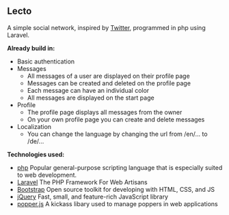 ## Lecto

A simple social network, inspired by [Twitter], programmed in php using Laravel.

**Already build in:**
* Basic authentication
* Messages
  * All messages of a user are displayed on their profile page
  * Messages can be created and deleted on the profile page
  * Each message can have an individual color
  * All messages are displayed on the start page
* Profile
  * The profile page displays all messages from the owner
  * On your own profile page you can create and delete messages 
* Localization
  * You can change the language by changing the url from /en/... to /de/...

**Technologies used:**
 * [php] Popular general-purpose scripting language that is especially suited to web development.
 * [Laravel] The PHP Framework For Web Artisans
 * [Bootstrap] Open source toolkit for developing with HTML, CSS, and JS
 * [jQuery] Fast, small, and feature-rich JavaScript library
 * [popper.js] A kickass libary used to manage poppers in web applications
 
[Twitter]: https://twitter.com/
[php]: http://php.net/
[Laravel]: https://laravel.com/
[Bootstrap]: https://getbootstrap.com/
[jQuery]: https://jquery.com/
[popper.js]: https://popper.js.org/